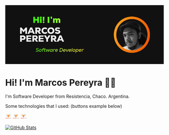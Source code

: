<div align="center"><img src="https://raw.githubusercontent.com/MarkeZito3/MarkeZito3/master/assets/banner%20of%20me.png"></div>
<!-- day version -->
<!-- <div align="center"><img src="https://raw.githubusercontent.com/MarkeZito3/MarkeZito3/master/assets/banner%20of%20me_%20bg-white.png"></div> -->

# Hi! I'm Marcos Pereyra 🦊👋
I'm Software Developer from Resistencia, Chaco. Argentina.

Some technologies that I used:
(buttons example below)

<code><img height="20" src="https://raw.githubusercontent.com/github/explore/80688e429a7d4ef2fca1e82350fe8e3517d3494d/topics/tensorflow/tensorflow.png"></code>
<code><img height="20" src="https://raw.githubusercontent.com/github/explore/80688e429a7d4ef2fca1e82350fe8e3517d3494d/topics/tensorflow/tensorflow.png"></code>
<code><img height="20" src="https://raw.githubusercontent.com/github/explore/80688e429a7d4ef2fca1e82350fe8e3517d3494d/topics/tensorflow/tensorflow.png"></code>

<div>

  [![GitHub Stats](https://github-readme-stats.vercel.app/api?username=MarkeZito3&theme=gruvbox&show_icons=true)](https://github.com/anuraghazra/github-readme-stats)

</div>
